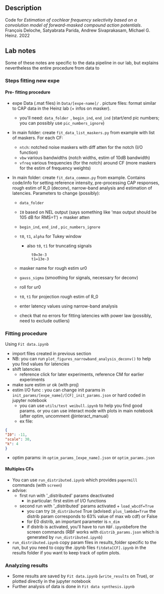 

## Description 

Code for *Estimation of cochlear frequency selectivity based on a convolution model of forward-masked compound action potentials*. François Deloche, Satyabrata Parida, Andrew Sivaprakasam,  Michael G. Heinz. 2022



## Lab notes 

Some of these notes are specific to the data pipeline in our lab, but explains nevertheless the entire procedure from data to

### Steps fitting new expe

#### Pre- fitting procedure

* expe Data (.mat files) in `Data/[expe-name]/` . picture files: format similar to CAP data in the Heinz lab (+ infos on masker).

  * you'll need: `data_folder `, `begin_ind`, `end_ind` (start/end pic numbers; you can possibly use `pic_numbers_ignore`)

* In main folder: create `fit_data_list_maskers.py` from example with list of maskers. For each CF:

	* `ntch`: notched noise maskers with diff atten for the notch (I/O function)
	* `vbw` various bandwidths (notch widths, estim of 10dB bandwidth)
	* `vfreq` various frequencies (for the notch) around CF (more maskers for the estim of frequency weights)

* In main folder: create `fit_data_common.py` from example. Contains code/info for setting reference intensity, pre-processing CAP responses, rough estim of R_0 (deconv),  narrow-band analysis and estimation of latencies. Parameters to change (possibly):

	* `data_folder`

	* `I0` based on NEL output (says something like 'max output should be 105 dB for RMS=1') + masker atten

	* `begin_ind`, `end_ind` , `pic_numbers_ignore`

	* `t0`, `t1`, `alpha` for Tukey window

		* also `t0`, `t1` for truncating signals 

				t0=3e-3
				t1=13e-3

	* masker name for rough estim ur0

	* `gauss_sigma` (smoothing for signals, necessary for deconv)

	* roll for ur0

	* `t0`, `t1` for projection rough estim of R_0

	* enter latency values using narrow-band analysis 

	* check that no errors for fitting latencies with power law (possibly, need to exclude outliers)



### Fitting procedure

Using `Fit data.ipynb`

* import files created in previous section
* NB: you can run `plot_figures_narrowband_analysis_deconv()` to help you find values for latencies
* shift latencies
	* reference click for later experiments, reference CM for earlier experiments
* make sure estim ur ok (with proj)
* estim I/O func : you can change init params in `init_params/[expe_name]/[CF]_init_params.json` or hard coded in jupyter notebook
	* you can use `utils/test weibull.ipynb` to help you find good params. or you can use interact mode with  plots in main notebook (after optim, uncomment @interact_manual)
	* ex file:

```json
{
"I0": -11,
"scale": 30,
"k": 4
}
```

 * optim params: in `optim_params_[expe_name].json` or `optim_params.json`

#### Multiples CFs

* You can use `run_distributed.ipynb` which provides `papermill` commands (with `screen`)
* advise:
	* first run with '_distributed' params deactivated 
		* in particular: first estim of I/O functions
	* second run with '_distributed' params activated  + `load_wbcdf=True`
		* you can try `I0_distributed` True (advised: `plus_lambda=True` the distrib param corresponds to 63% value of max wb cdf) or False
		* for E0 distrib, an important parameter is `n_dim`
		* if distrib is activated, you'll have to run `RBF.ipynb`before the screen commands (RBF works with `distrib_params.json` which is generated by `run_distributed.ipynb`)
* `run_distributed.ipynb` copy param files in results_folder specific to the run, but you need to copy the .ipynb files `fitdata[CF].ipynb` in the results folder if you want to keep track of optim plots.

### Analyzing results

* Some results are saved by `Fit data.ipynb`  (`write_results` on True), or plotted directly in the jupyter notebook
* Further analysis of data is done in `Fit data synthesis.ipynb`

